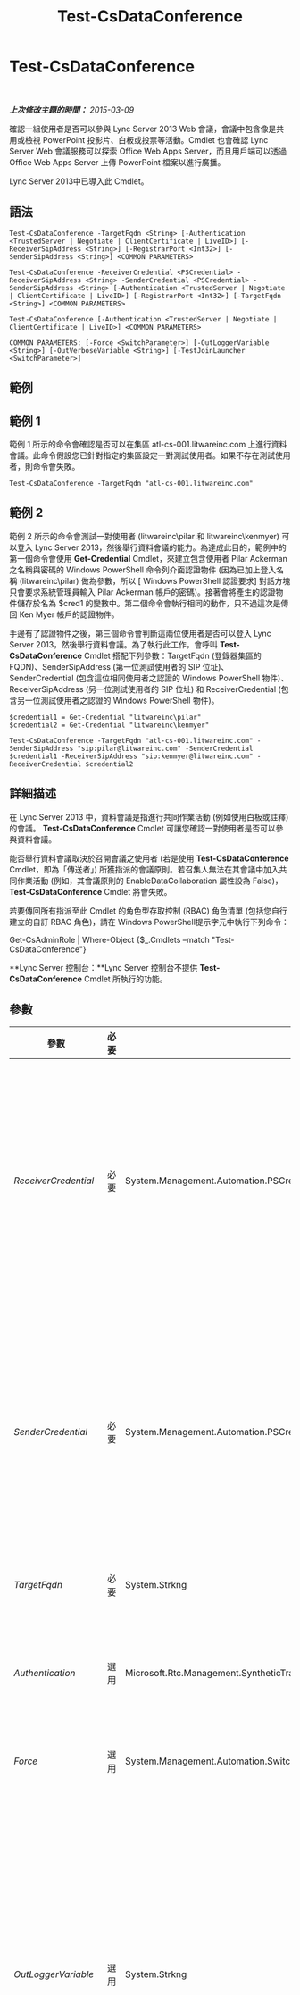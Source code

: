 ﻿---
title: Test-CsDataConference
TOCTitle: Test-CsDataConference
ms:assetid: bd7f3c98-7b10-494e-adce-a9b20428b6cc
ms:mtpsurl: https://technet.microsoft.com/zh-tw/library/JJ205219(v=OCS.15)
ms:contentKeyID: 49292176
ms.date: 08/24/2015
mtps_version: v=OCS.15
ms.translationtype: HT
---

# Test-CsDataConference

 

_**上次修改主題的時間：** 2015-03-09_

確認一組使用者是否可以參與 Lync Server 2013 Web 會議，會議中包含像是共用或檢視 PowerPoint 投影片、白板或投票等活動。Cmdlet 也會確認 Lync Server Web 會議服務可以探索 Office Web Apps Server，而且用戶端可以透過 Office Web Apps Server 上傳 PowerPoint 檔案以進行廣播。

Lync Server 2013中已導入此 Cmdlet。

## 語法

    Test-CsDataConference -TargetFqdn <String> [-Authentication <TrustedServer | Negotiate | ClientCertificate | LiveID>] [-ReceiverSipAddress <String>] [-RegistrarPort <Int32>] [-SenderSipAddress <String>] <COMMON PARAMETERS>

    Test-CsDataConference -ReceiverCredential <PSCredential> -ReceiverSipAddress <String> -SenderCredential <PSCredential> -SenderSipAddress <String> [-Authentication <TrustedServer | Negotiate | ClientCertificate | LiveID>] [-RegistrarPort <Int32>] [-TargetFqdn <String>] <COMMON PARAMETERS>

    Test-CsDataConference [-Authentication <TrustedServer | Negotiate | ClientCertificate | LiveID>] <COMMON PARAMETERS>

    COMMON PARAMETERS: [-Force <SwitchParameter>] [-OutLoggerVariable <String>] [-OutVerboseVariable <String>] [-TestJoinLauncher <SwitchParameter>]

## 範例

## 範例 1

範例 1 所示的命令會確認是否可以在集區 atl-cs-001.litwareinc.com 上進行資料會議。此命令假設您已針對指定的集區設定一對測試使用者。如果不存在測試使用者，則命令會失敗。

    Test-CsDataConference -TargetFqdn "atl-cs-001.litwareinc.com"

## 範例 2

範例 2 所示的命令會測試一對使用者 (litwareinc\\pilar 和 litwareinc\\kenmyer) 可以登入 Lync Server 2013，然後舉行資料會議的能力。為達成此目的，範例中的第一個命令會使用 **Get-Credential** Cmdlet，來建立包含使用者 Pilar Ackerman 之名稱與密碼的 Windows PowerShell 命令列介面認證物件 (因為已加上登入名稱 (litwareinc\\pilar) 做為參數，所以 \[ Windows PowerShell 認證要求\] 對話方塊只會要求系統管理員輸入 Pilar Ackerman 帳戶的密碼)。接著會將產生的認證物件儲存於名為 $cred1 的變數中。第二個命令會執行相同的動作，只不過這次是傳回 Ken Myer 帳戶的認證物件。

手邊有了認證物件之後，第三個命令會判斷這兩位使用者是否可以登入 Lync Server 2013，然後舉行資料會議。為了執行此工作，會呼叫 **Test-CsDataConference** Cmdlet 搭配下列參數：TargetFqdn (登錄器集區的 FQDN)、SenderSipAddress (第一位測試使用者的 SIP 位址)、SenderCredential (包含這位相同使用者之認證的 Windows PowerShell 物件)、ReceiverSipAddress (另一位測試使用者的 SIP 位址) 和 ReceiverCredential (包含另一位測試使用者之認證的 Windows PowerShell 物件)。

    $credential1 = Get-Credential "litwareinc\pilar"
    $credential2 = Get-Credential "litwareinc\kenmyer"
    
    Test-CsDataConference -TargetFqdn "atl-cs-001.litwareinc.com" -SenderSipAddress "sip:pilar@litwareinc.com" -SenderCredential $credential1 -ReceiverSipAddress "sip:kenmyer@litwareinc.com" -ReceiverCredential $credential2

## 詳細描述

在 Lync Server 2013 中，資料會議是指進行共同作業活動 (例如使用白板或註釋) 的會議。 **Test-CsDataConference** Cmdlet 可讓您確認一對使用者是否可以參與資料會議。

能否舉行資料會議取決於召開會議之使用者 (若是使用 **Test-CsDataConference** Cmdlet，即為「傳送者」) 所獲指派的會議原則。若召集人無法在其會議中加入共同作業活動 (例如，其會議原則的 EnableDataCollaboration 屬性設為 False)， **Test-CsDataConference** Cmdlet 將會失敗。

若要傳回所有指派至此 Cmdlet 的角色型存取控制 (RBAC) 角色清單 (包括您自行建立的自訂 RBAC 角色)，請在 Windows PowerShell提示字元中執行下列命令：

Get-CsAdminRole | Where-Object {$\_.Cmdlets –match "Test-CsDataConference"}

**Lync Server 控制台：**Lync Server 控制台不提供 **Test-CsDataConference** Cmdlet 所執行的功能。

## 參數


<table>
<colgroup>
<col style="width: 25%" />
<col style="width: 25%" />
<col style="width: 25%" />
<col style="width: 25%" />
</colgroup>
<thead>
<tr class="header">
<th>參數</th>
<th>必要</th>
<th>類型</th>
<th>說明</th>
</tr>
</thead>
<tbody>
<tr class="odd">
<td><p><em>ReceiverCredential</em></p></td>
<td><p>必要</p></td>
<td><p>System.Management.Automation.PSCredential</p></td>
<td><p>要測試之兩個使用者帳戶中第一個帳戶的使用者認證物件。傳給 ReceiverCredential 的值應該是以 <strong>Get-Credential</strong> Cmdlet 取得的物件參考。例如，此程式碼會傳回使用者 litwareinc\pilar 的認證物件，並將該物件儲存於名為 $y 的變數中：</p>
<p>$y = Get-Credential &quot;litwareinc\pilar&quot;</p>
<p>執行此命令時，您需要提供使用者密碼。</p>
<p>如果您是使用集區的健康狀況監控組態設定執行測試，便不需要接收者認證。</p></td>
</tr>
<tr class="even">
<td><p><em>SenderCredential</em></p></td>
<td><p>必要</p></td>
<td><p>System.Management.Automation.PSCredential</p></td>
<td><p>要測試的兩個使用者帳戶中，第二個使用者帳戶的使用者認證物件。傳給 SenderCredential 的值，應是使用 <strong>Get-Credential</strong> Cmdlet 所取得的物件參照。例如，此程式碼會傳回使用者 litwareinc\kenmyer 的認證物件，並將該物件儲存於名為 $x 的變數中：</p>
<p>$x = Get-Credential &quot;litwareinc\kenmyer&quot;</p>
<p>執行此命令時，您需要提供使用者密碼。</p>
<p>如果您是使用集區的健康狀況監控組態設定執行測試，便不需要傳送者認證。</p></td>
</tr>
<tr class="odd">
<td><p><em>TargetFqdn</em></p></td>
<td><p>必要</p></td>
<td><p>System.Strkng</p></td>
<td><p>要測試之常設聊天室集區的完整網域名稱 (FQDN)。</p></td>
</tr>
<tr class="even">
<td><p><em>Authentication</em></p></td>
<td><p>選用</p></td>
<td><p>Microsoft.Rtc.Management.SyntheticTransactions.SipSyntheticTransaction+AuthenticationMechanism</p></td>
<td><p>執行測試時所使用的驗證類型。允許的值為：</p>
<p>* TrustedServer</p>
<p>* Negotiate</p>
<p>* ClientCertificate</p>
<p>* LiveID</p></td>
</tr>
<tr class="odd">
<td><p><em>Force</em></p></td>
<td><p>選用</p></td>
<td><p>System.Management.Automation.SwitchParameter</p></td>
<td><p>隱藏執行命令時可能發生的非嚴重錯誤訊息。</p></td>
</tr>
<tr class="even">
<td><p><em>OutLoggerVariable</em></p></td>
<td><p>選用</p></td>
<td><p>System.Strkng</p></td>
<td><p>如有指定此參數，會將執行 Cmdlet 的詳細輸出儲存在指定的變數中。此變數包含兩個方法 (ToHTML 和 ToXML)，可用於將輸出儲存為 HTML 或 XML 檔案。</p>
<p>若要將輸出儲存在名為 $TestOutput 的記錄器變數中，請使用下列語法：</p>
<p>-OutLoggerVariable TestOutput</p>
<p>注意：指定變數名稱時，請勿在前面加上 $ 字元。</p>
<p>若要將儲存在記錄器變數中的資訊儲存為 HTML 檔案，請使用類似下列的命令：</p>
<p>$TestOutput.ToHTML() &gt; C:\Logs\TestOutput.html</p>
<p>若要將儲存在記錄器變數中的資訊儲存為 XML 檔案，請使用類似下列的命令：</p>
<p>$TestOutput.ToXML() &gt; C:\Logs\TestOutput.xml</p></td>
</tr>
<tr class="odd">
<td><p><em>OutVerboseVariable</em></p></td>
<td><p>選用</p></td>
<td><p>System.Strkng</p></td>
<td><p>如有指定此參數，會將執行 Cmdlet 的詳細輸出儲存在指定的變數中。例如，若要將輸出儲存在名為 $TestOutput 的變數中，請使用下列語法：</p>
<p>-OutVerboseVariable TestOutput</p>
<p>指定變數名稱時，請勿在前面加上 $ 字元。</p></td>
</tr>
<tr class="even">
<td><p><em>ReceiverSipAddress</em></p></td>
<td><p>選用</p></td>
<td><p>System.Strkng</p></td>
<td><p>要測試的兩個使用者帳戶中，第一個使用者帳戶的 SIP 位址。例如：</p>
<p>-ReceiverSipAddress &quot;sip:pilar@litwareinc.com&quot;</p>
<p>ReceiverSIPAddress 參數必須與 ReceiverCredential 參考相同的使用者帳戶。</p>
<p>如果您是使用集區的健康狀況監控組態設定執行測試，便不需要 SIP 位址。</p></td>
</tr>
<tr class="odd">
<td><p><em>RegistrarPort</em></p></td>
<td><p>選用</p></td>
<td><p>System.Int32</p></td>
<td><p>登錄器服務所使用的 SIP 連接埠。如果登錄器使用預設連接埠 5061，則不需要此參數。</p></td>
</tr>
<tr class="even">
<td><p><em>SenderSipAddress</em></p></td>
<td><p>選用</p></td>
<td><p>System.Strkng</p></td>
<td><p>要測試的兩個使用者帳戶中，第二個使用者帳戶的 SIP 位址。例如：</p>
<p>-SenderSipAddress &quot;sip:kenmyer@litwareinc.com&quot;</p>
<p>SenderSipAddress 參數必須與 SenderCredential 參考相同的使用者帳戶。</p>
<p>如果您是使用集區的健康狀況監控組態設定執行測試，便不需要 SIP 位址。</p></td>
</tr>
<tr class="odd">
<td><p><em>TestJoinLauncher</em></p></td>
<td><p>選用</p></td>
<td><p>System.Management.Automation.SwitchParameter</p></td>
<td><p>如有指定此參數，會測試 Join Launcher 參與會議的能力。Join Launcher 可用來協助行動裝置使用者 (進而協助 Mobility Service 使用者) 參與會議。</p></td>
</tr>
</tbody>
</table>


## 輸入類型

無。**Test-CsDataConference** Cmdlet 不接受管線傳送的輸入。

## 傳回類型

**Test-CsDataConference** Cmdlet 會傳回 Microsoft.Rtc.SyntheticTransactions.TaskOutput 物件的執行個體。

## 請參閱

#### 其他資源

[Test-CsASConference](test-csasconference.md)

